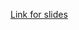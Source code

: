 [Link for slides](https://docs.google.com/presentation/d/1YBXnsK6-Sk92rXha8kHAPxtJPWe60tvA/edit?usp=sharing&ouid=118194498044052207289&rtpof=true&sd=true)
